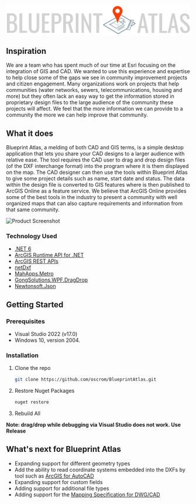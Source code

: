 
<!-- PROJECT LOGO -->
<br />
<div align="center">
  <a href="https://github.com/oscrom/BlueprintAtlas/">
    <img src="https://github.com/oscrom/BlueprintAtlas/blob/main/BlueprintAtlas/Assets/logo.png" alt="Logo" >
  </a>

</div>


<!-- ABOUT THE PROJECT -->
## Inspiration

We are a team who has spent much of our time at Esri focusing on the integration of GIS and CAD. We wanted to use this experience and expertise to help close some of the gaps we see in community improvement projects and citizen engagement. Many organizations work on projects that help communities (water networks, sewers, telecommunications, housing and more) but they often lack an easy way to get the information stored in proprietary design files to the large audience of the community these projects will affect. We feel that the more information we can provide to a community the more we can help improve that community. 

## What it does

Blueprint Atlas, a melding of both CAD and GIS terms, is a simple desktop application that lets you share your CAD designs to a larger audience with relative ease. The tool requires the CAD user to drag and drop design files (of the DXF interchange format) into the program where it is them displayed on the map. The CAD designer can then use the tools within Blueprint Atlas to give some project details such as name, start date and status. The data within the design file is converted to GIS features where is then published to ArcGIS Online as a feature service. We believe that ArcGIS Online provides some of the best tools in the industry to present a community with well organized maps that can also capture requirements and information from that same community. 

![Product Screenshot](https://i.imgur.com/c3y8lHF.png)


### Technology Used

* [.NET 6](https://docs.microsoft.com/en-us/dotnet/core/whats-new/dotnet-6)
* [ArcGIS Runtime API for .NET](https://developers.arcgis.com/net/)
* [ArcGIS REST APIs](https://developers.arcgis.com/rest/)
* [netDxf](https://github.com/haplokuon/netDxf)
* [MahApps.Metro](https://github.com/MahApps/MahApps.Metro/)
* [GongSolutions.WPF.DragDrop](https://github.com/punker76/gong-wpf-dragdrop)
* [Newtonsoft.Json](https://www.newtonsoft.com/)

<!-- GETTING STARTED -->
## Getting Started

### Prerequisites

* Visual Studio 2022 (v17.0)
* Windows 10, version 2004.

### Installation

1. Clone the repo
   ```sh
   git clone https://github.com/oscrom/BlueprintAtlas.git
   ```
2. Restore Nuget Packages
   ```sh
   nuget restore
   ```
3. Rebuild All

**Note: drag/drop while debugging via Visual Studio does not work. Use Release**

## What's next for Blueprint Atlas

- Expanding support for different geometry types
- Add the ability to read coordinate systems embedded into the DXFs by tool such as [ArcGIS for AutoCAD](https://www.esri.com/en-us/arcgis/products/arcgis-for-autocad)
- Expanding support for custom fields
- Adding support for additional file types
- Adding support for the  [Mapping Specification for DWG/CAD](http://webhelp.esri.com/arcgisdesktop/9.3/pdf/Mapping_Specification_for_DWG.pdf)
